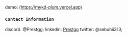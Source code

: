 demo:  (https://mykd-plum.vercel.app)


### `Contact İnformation`

discord: @Prestgg;
linkedin: [Prestgg](https://www.linkedin.com/in/sabuhi-sariyev/)
twitter: @sebuhii313; 
